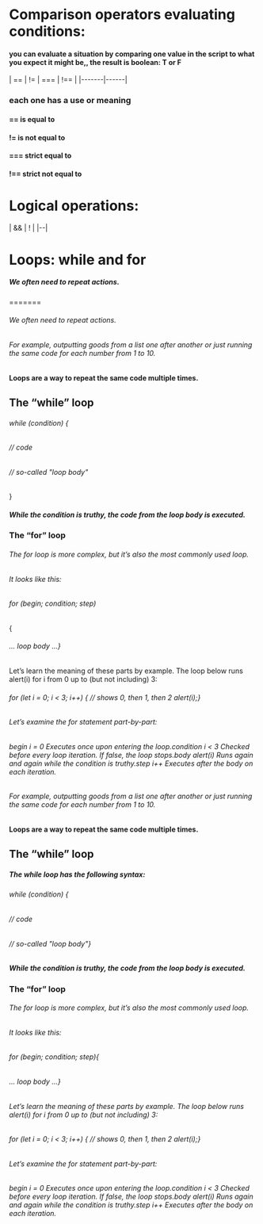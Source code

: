 # Comparison operators evaluating conditions:

#### you can evaluate a situation by comparing one value in the script to what you expect it might be,, the result is boolean: T or F

| ==    | !=   | === | !== |
|-------|------| 

### each one has a use or meaning
#### == is equal to
#### != is not equal to
#### === strict equal to
#### !== strict not equal to

# Logical operations:
| && | ! |
|--| 


# Loops: while and for

##### *We often need to repeat actions.*
=======
###### We often need to repeat actions.

###### For example, outputting goods from a list one after another or just running the same code for each number from 1 to 10.

#### Loops are a way to repeat the same code multiple times.

## The “while” loop

###### while (condition) {
######  // code
######  // so-called "loop body"
}
##### While the condition is truthy, the code from the loop body is executed.

### The “for” loop
###### The for loop is more complex, but it’s also the most commonly used loop.

###### It looks like this:

###### for (begin; condition; step) 
{
 ######  ... loop body ...}
Let’s learn the meaning of these parts by example. The loop below runs alert(i) for i from 0 up to (but not including) 3:

###### for (let i = 0; i < 3; i++) { // shows 0, then 1, then 2 alert(i);}

###### Let’s examine the for statement part-by-part:

		
###### begin	i = 0	Executes once upon entering the loop.condition	i < 3	Checked before every loop iteration. If false, the loop stops.body	alert(i)	Runs again and again while the condition is truthy.step	i++	Executes after the body on each iteration.
###### For example, outputting goods from a list one after another or just running the same code for each number from 1 to 10.
#### Loops are a way to repeat the same code multiple times.

## The “while” loop
##### The while loop has the following syntax:

###### while (condition) {
######  // code
######  // so-called "loop body"}
##### While the condition is truthy, the code from the loop body is executed.

### The “for” loop
###### The for loop is more complex, but it’s also the most commonly used loop.

###### It looks like this:

###### for (begin; condition; step){
 ######  ... loop body ...}
###### Let’s learn the meaning of these parts by example. The loop below runs alert(i) for i from 0 up to (but not including) 3:

###### for (let i = 0; i < 3; i++) { // shows 0, then 1, then 2 alert(i);}

###### Let’s examine the for statement part-by-part:

		
###### begin	i = 0	Executes once upon entering the loop.condition	i < 3	Checked before every loop iteration. If false, the loop stops.body	alert(i)	Runs again and again while the condition is truthy.step	i++	Executes after the body on each iteration.